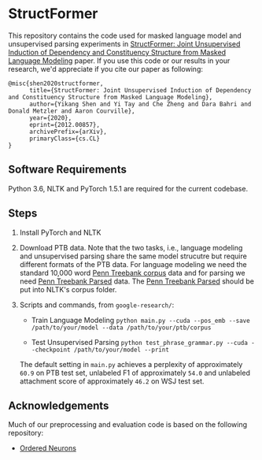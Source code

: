 # StructFormer

This repository contains the code used for masked language model and unsupervised parsing experiments in 
[StructFormer: Joint Unsupervised Induction of Dependency and Constituency Structure from Masked Language Modeling](https://arxiv.org/abs/2012.00857) paper.
If you use this code or our results in your research, we'd appreciate if you cite our paper as following:

```
@misc{shen2020structformer,
      title={StructFormer: Joint Unsupervised Induction of Dependency and Constituency Structure from Masked Language Modeling}, 
      author={Yikang Shen and Yi Tay and Che Zheng and Dara Bahri and Donald Metzler and Aaron Courville},
      year={2020},
      eprint={2012.00857},
      archivePrefix={arXiv},
      primaryClass={cs.CL}
}
```

## Software Requirements
Python 3.6, NLTK and PyTorch 1.5.1 are required for the current codebase.

## Steps

1. Install PyTorch and NLTK

2. Download PTB data. Note that the two tasks, i.e., language modeling and unsupervised parsing share the same model strucutre but require different formats of the PTB data. For language modeling we need the standard 10,000 word  [Penn Treebank corpus](https://github.com/pytorch/examples/tree/75e435f98ab7aaa7f82632d4e633e8e03070e8ac/word_language_model/data/penn) data and for parsing we need [Penn Treebank Parsed](https://catalog.ldc.upenn.edu/LDC99T42) data. The [Penn Treebank Parsed](https://catalog.ldc.upenn.edu/LDC99T42) should be put into NLTK's corpus folder.

3. Scripts and commands, from `google-research/`:

  	+  Train Language Modeling
  	```python main.py --cuda --pos_emb --save /path/to/your/model --data /path/to/your/ptb/corpus```

  	+ Test Unsupervised Parsing
      ```python test_phrase_grammar.py --cuda --checkpoint /path/to/your/model --print```
    
    The default setting in `main.py` achieves a perplexity of approximately `60.9` on PTB test set, unlabeled F1 of approximately `54.0` and unlabeled attachment score of approximately `46.2` on WSJ test set.
    
## Acknowledgements
Much of our preprocessing and evaluation code is based on the following repository:  
- [Ordered Neurons](https://github.com/yikangshen/Ordered-Neurons)  
